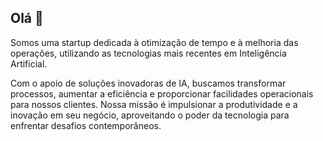 ## Olá 🦎

Somos uma startup dedicada à otimização de tempo e à melhoria das operações, utilizando as tecnologias mais recentes em Inteligência Artificial. 

Com o apoio de soluções inovadoras de IA, buscamos transformar processos, aumentar a eficiência e proporcionar facilidades operacionais para nossos clientes. Nossa missão é impulsionar a produtividade e a inovação em seu negócio, aproveitando o poder da tecnologia para enfrentar desafios contemporâneos.
